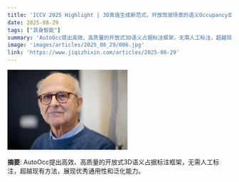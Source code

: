 ```yaml
---
title: 'ICCV 2025 Highlight | 3D真值生成新范式，开放驾驶场景的语义Occupancy自动化标注!'
date: 2025-08-29
tags: ["具身智能"]
summary: 'AutoOcc提出高效、高质量的开放式3D语义占据标注框架，无需人工标注，超越现有方法，展现优秀通用性和泛化能力。'
image: 'images/articles/2025_08_29/006.jpg'
link: 'https://www.jiqizhixin.com/articles/2025-08-29'
---
```

![ICCV 2025 Highlight | 3D真值生成新范式，开放驾驶场景的语义Occupancy自动化标注!](images/articles/2025_08_29/006.jpg)

**摘要**: AutoOcc提出高效、高质量的开放式3D语义占据标注框架，无需人工标注，超越现有方法，展现优秀通用性和泛化能力。
